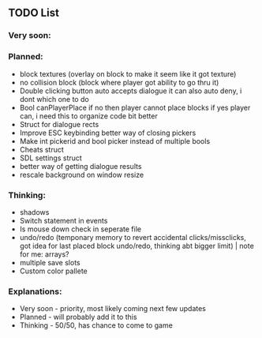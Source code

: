 ## TODO List

### Very soon:

### Planned:
- block textures
(overlay on block to make it seem like it got texture)
- no collision block
(block where player got ability to go thru it)
- Double clicking button auto accepts dialogue
it can also auto deny, i dont which one to do
- Bool canPlayerPlace
if no then player cannot place blocks if yes player can, i need this to organize code bit better
- Struct for dialogue rects
- Improve ESC keybinding
better way of closing pickers
- Make int pickerid and bool picker instead of multiple bools
- Cheats struct
- SDL settings struct
- better way of getting dialogue results
- rescale background on window resize

### Thinking:
- shadows
- Switch statement in events
- Is mouse down check in seperate file
- undo/redo
(temponary memory to revert accidental clicks/missclicks, got idea for last placed block undo/redo, thinking abt bigger limit) | note for me: arrays?
- multiple save slots
- Custom color pallete

### Explanations:
- Very soon - priority, most likely coming next few updates
- Planned   - will probably add it to this
- Thinking  - 50/50, has chance to come to game
